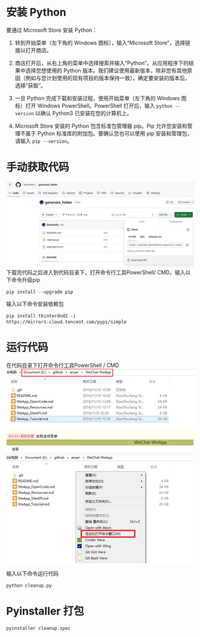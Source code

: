 # 安装 Python

要通过 Microsoft Store 安装 Python：

1. 转到开始菜单（左下角的 Windows 图标），输入“Microsoft Store”，选择链接以打开商店。

2. 商店打开后，从右上角的菜单中选择搜索并输入“Python”。从应用程序下的结果中选择您想使用的 Python 版本。我们建议使用最新版本，除非您有其他原因（例如与您计划使用的现有项目的版本保持一致）。确定要安装的版本后，选择“获取”。

3. 一旦 Python 完成下载和安装过程，使用开始菜单（左下角的 Windows 图标）打开 Windows PowerShell。PowerShell 打开后，输入 `python --version` 以确认 Python3 已安装在您的计算机上。

4. Microsoft Store 安装的 Python 包含标准包管理器 pip。Pip 允许您安装和管理不属于 Python 标准库的附加包。要确认您也可以使用 pip 安装和管理包，请输入 `pip --version`。

# 手动获取代码
![images/img.png](static/img.png)
下载完代码之后进入到代码目录下，打开命令行工具PowerShell/ CMD，输入以下命令升级pip
```shell
pip install --upgrade pip
```

输入以下命令安装依赖包
```shell
pip install tkinterdnd2 -i https://mirrors.cloud.tencent.com/pypi/simple
```

# 运行代码
在代码目录下打开命令行工具PowerShell / CMD
![images/img_1.png](static/img_1.png)

输入以下命令运行代码
```shell
python cleanup.py
```

# Pyinstaller 打包
```shell
pyinstaller cleanup.spec
```